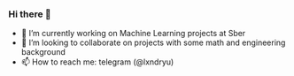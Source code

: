 ### Hi there 👋

<!--
**Muhamob/Muhamob** is a ✨ _special_ ✨ repository because its `README.md` (this file) appears on your GitHub profile.
-->

- 🔭 I’m currently working on Machine Learning projects at Sber
- 👯 I’m looking to collaborate on projects with some math and engineering background
- 📫 How to reach me: telegram (@lxndryu)
